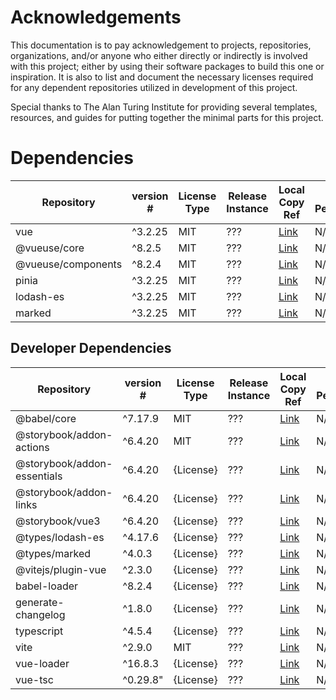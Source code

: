 # Acknowledgements

This documentation is to pay acknowledgement to projects, repositories, organizations, and/or anyone who either directly or indirectly is involved with this project; either by using their software packages to build this one or inspiration. It is also to list and document the necessary licenses required for any dependent repositories utilized in development of this project.

Special thanks to The Alan Turing Institute for providing several templates, resources, and guides for putting together the minimal parts for this project.

# Dependencies

| Repository         | version # | License Type | Release Instance | Local Copy Ref                       | Special Permissions? |
| ------------------ | --------- | ------------ | ---------------- | ------------------------------------ | -------------------- |
| vue                | ^3.2.25   | MIT          | ???              | [Link](./legal/vue.md)               | N/A                  |
| @vueuse/core       | ^8.2.5    | MIT          | ???              | [Link](./legal/vueUse-core.md)       | N/A                  |
| @vueuse/components | ^8.2.4    | MIT          | ???              | [Link](./legal/vueUse-components.md) | N/A                  |
| pinia              | ^3.2.25   | MIT          | ???              | [Link](./legal/vue.md)               | N/A                  |
| lodash-es          | ^3.2.25   | MIT          | ???              | [Link](./legal/vue.md)               | N/A                  |
| marked             | ^3.2.25   | MIT          | ???              | [Link](./legal/vue.md)               | N/A                  |

## Developer Dependencies

| Repository                  | version # | License Type | Release Instance | Local Copy Ref                             | Special Permissions? |
| --------------------------- | --------- | ------------ | ---------------- | ------------------------------------------ | -------------------- |
| @babel/core                 | ^7.17.9   | MIT          | ???              | [Link](./legal/babel-core)                 | N/A                  |
| @storybook/addon-actions    | ^6.4.20   | MIT          | ???              | [Link](./legal/storybook-addon-actions)    | N/A                  |
| @storybook/addon-essentials | ^6.4.20   | {License}    | ???              | [Link](./legal/storybook-addon-essentials) | N/A                  |
| @storybook/addon-links      | ^6.4.20   | {License}    | ???              | [Link](./legal/storybook-addon-links)      | N/A                  |
| @storybook/vue3             | ^6.4.20   | {License}    | ???              | [Link](./legal/storybook/vue3)             | N/A                  |
| @types/lodash-es            | ^4.17.6   | {License}    | ???              | [Link](./legal/types-lodash-es)            | N/A                  |
| @types/marked               | ^4.0.3    | {License}    | ???              | [Link](./legal/types-marked)               | N/A                  |
| @vitejs/plugin-vue          | ^2.3.0    | {License}    | ???              | [Link](./legal/vitejs-plugin-vue)          | N/A                  |
| babel-loader                | ^8.2.4    | {License}    | ???              | [Link](./legal/babel-loader)               | N/A                  |
| generate-changelog          | ^1.8.0    | {License}    | ???              | [Link](./legal/generate-changelog)         | N/A                  |
| typescript                  | ^4.5.4    | {License}    | ???              | [Link](./legal/typescript)                 | N/A                  |
| vite                        | ^2.9.0    | MIT          | ???              | [Link](./legal/vite.md)                    | N/A                  |
| vue-loader                  | ^16.8.3   | {License}    | ???              | [Link](./legal/vue-loader)                 | N/A                  |
| vue-tsc                     | ^0.29.8"  | {License}    | ???              | [Link](./legal/vue-tsc)                    | N/A                  |
